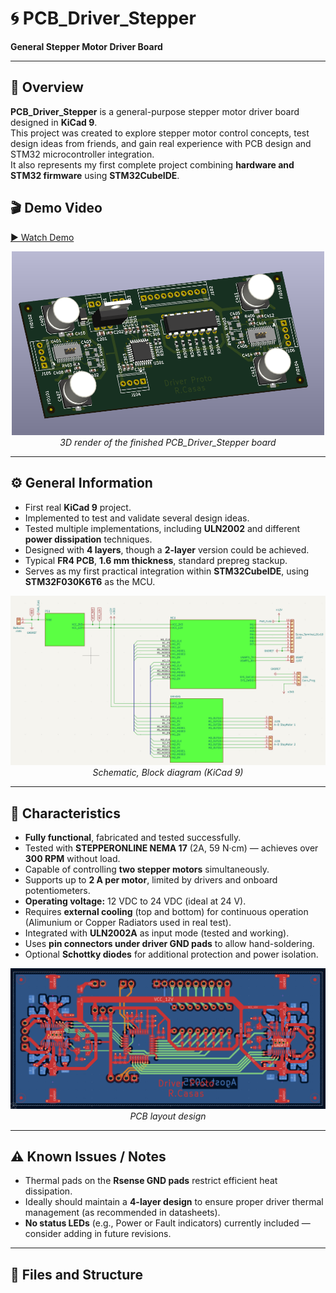 # 🌀 PCB_Driver_Stepper
**General Stepper Motor Driver Board**

---

## 📘 Overview
**PCB_Driver_Stepper** is a general-purpose stepper motor driver board designed in **KiCad 9**.  
This project was created to explore stepper motor control concepts, test design ideas from friends, and gain real experience with PCB design and STM32 microcontroller integration.  
It also represents my first complete project combining **hardware and STM32 firmware** using **STM32CubeIDE**.

## 🎬 Demo Video
[▶️ Watch Demo](Test_media/NEMA_Stepper.mp4)


<p align="center">
  <img src="images/3D.png" alt="3D Render" width="500"/>
  <br>
  <em>3D render of the finished PCB_Driver_Stepper board</em>
</p>

---

## ⚙️ General Information
- First real **KiCad 9** project.
- Implemented to test and validate several design ideas.
- Tested multiple implementations, including **ULN2002** and different **power dissipation** techniques.
- Designed with **4 layers**, though a **2-layer** version could be achieved.
- Typical **FR4 PCB**, **1.6 mm thickness**, standard prepreg stackup.
- Serves as my first practical integration within **STM32CubeIDE**, using **STM32F030K6T6** as the MCU.

<p align="center">
  <img src="images/SCH.png" alt="Schematic" width="600"/>
  <br>
  <em>Schematic, Block diagram (KiCad 9)</em>
</p>

---

## 🔧 Characteristics
- **Fully functional**, fabricated and tested successfully.
- Tested with **STEPPERONLINE NEMA 17** (2A, 59 N·cm) — achieves over **300 RPM** without load.
- Capable of controlling **two stepper motors** simultaneously.
- Supports up to **2 A per motor**, limited by drivers and onboard potentiometers.
- **Operating voltage:** 12 VDC to 24 VDC (ideal at 24 V).
- Requires **external cooling** (top and bottom) for continuous operation (Alimunium or Copper Radiators used in real test).
- Integrated with **ULN2002A** as input mode (tested and working).
- Uses **pin connectors under driver GND pads** to allow hand-soldering.
- Optional **Schottky diodes** for additional protection and power isolation.

<p align="center">
  <img src="images/PCB.png" alt="PCB Layout" width="600"/>
  <br>
  <em>PCB layout design</em>
</p>

---

## ⚠️ Known Issues / Notes
- Thermal pads on the **Rsense GND pads** restrict efficient heat dissipation.
- Ideally should maintain a **4-layer design** to ensure proper driver thermal management (as recommended in datasheets).
- **No status LEDs** (e.g., Power or Fault indicators) currently included — consider adding in future revisions.

---

## 🧩 Files and Structure